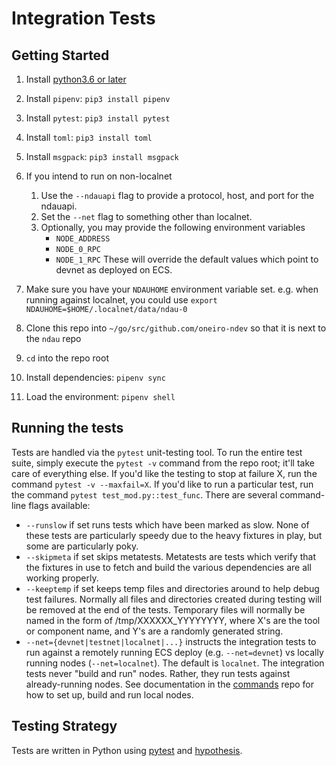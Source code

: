 # Integration Tests

## Getting Started

1. Install [python3.6 or later](https://www.python.org/downloads/)
1. Install `pipenv`: `pip3 install pipenv`
1. Install `pytest`: `pip3 install pytest`
1. Install `toml`: `pip3 install toml`
1. Install `msgpack`: `pip3 install msgpack`
1. If you intend to run on non-localnet
    1. Use the `--ndauapi` flag to provide a protocol, host, and port for the ndauapi.
    1. Set the `--net` flag to something other than localnet.
    1. Optionally, you may provide the following environment variables
        - `NODE_ADDRESS`
        - `NODE_0_RPC`
        - `NODE_1_RPC`
        These will override the default values which point to devnet as deployed on ECS.

1. Make sure you have your `NDAUHOME` environment variable set.  e.g. when running against localnet, you could use `export NDAUHOME=$HOME/.localnet/data/ndau-0`
1. Clone this repo into `~/go/src/github.com/oneiro-ndev` so that it is next to the `ndau` repo
1. `cd` into the repo root
1. Install dependencies: `pipenv sync`
1. Load the environment: `pipenv shell`

## Running the tests

Tests are handled via the `pytest` unit-testing tool. To run the entire test suite, simply execute the `pytest -v` command from the repo root; it'll take care of everything else. If you'd like the testing to stop at failure X, run the command `pytest -v --maxfail=X`.  If you'd like to run a particular test, run the command `pytest test_mod.py::test_func`.  There are several command-line flags available:

- `--runslow` if set runs tests which have been marked as slow. None of these tests are particularly speedy due to the heavy fixtures in play, but some are particularly poky.
- `--skipmeta` if set skips metatests. Metatests are tests which verify that the fixtures in use to fetch and build the various dependencies are all working properly.
- `--keeptemp` if set keeps temp files and directories around to help debug test failures.  Normally all files and directories created during testing will be removed at the end of the tests.  Temporary files will normally be named in the form of /tmp/XXXXXX_YYYYYYYY, where X's are the tool or component name, and Y's are a randomly generated string.
- `--net={devnet|testnet|localnet|...}` instructs the integration tests to run against a remotely running ECS deploy (e.g. `--net=devnet`) vs locally running nodes (`--net=localnet`). The default is `localnet`. The integration tests never "build and run" nodes.  Rather, they run tests against already-running nodes.  See documentation in the [commands](https://github.com/oneiro-ndev/commands) repo for how to set up, build and run local nodes.

## Testing Strategy

Tests are written in Python using [pytest](https://docs.pytest.org/en/latest/) and [hypothesis](https://hypothesis.readthedocs.io/en/latest/).
